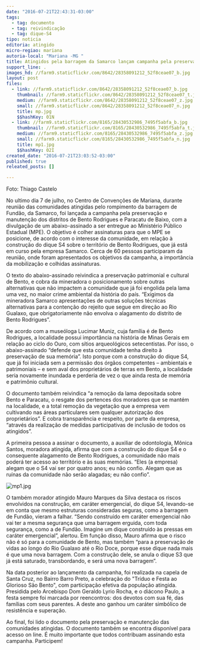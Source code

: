 ```yaml
---
date: "2016-07-21T22:43:31-03:00"
tags:
  - tag: documento
  - tag: reivindicação
  - tag: dique-S4
tipo: noticia
editoria: atingido
micro-regiao: mariana
autoria-local: "Mariana -MG "
title: Atingidos pela barragem da Samarco lançam campanha pela preservação dos territórios de Bento e Paracatu de Baixo
support_line: .
images_hd: //farm9.staticflickr.com/8642/28358091212_52f8ceae07_b.jpg
layout: post
files:
  - link: //farm9.staticflickr.com/8642/28358091212_52f8ceae07_b.jpg
    thumbnail: //farm9.staticflickr.com/8642/28358091212_52f8ceae07_t.jpg
    medium: //farm9.staticflickr.com/8642/28358091212_52f8ceae07_z.jpg
    small: //farm9.staticflickr.com/8642/28358091212_52f8ceae07_n.jpg
    title: mp.jpg
    $$hashKey: 01N
  - link: //farm9.staticflickr.com/8165/28430532986_7495f5abfa_b.jpg
    thumbnail: //farm9.staticflickr.com/8165/28430532986_7495f5abfa_t.jpg
    medium: //farm9.staticflickr.com/8165/28430532986_7495f5abfa_z.jpg
    small: //farm9.staticflickr.com/8165/28430532986_7495f5abfa_n.jpg
    title: mp1.jpg
    $$hashKey: 02I
created_date: "2016-07-21T23:03:52-03:00"
published: true
releated_posts: []

---
```

<p>Foto: Thiago Castelo</p>

<p>No ultimo dia 7 de julho, no Centro de Conven&ccedil;&otilde;es de Mariana, durante reuni&atilde;o das comunidades atingidas pelo rompimento da barragem de Fund&atilde;o, da Samarco, foi lan&ccedil;ada a campanha pela preserva&ccedil;&atilde;o e manuten&ccedil;&atilde;o dos distritos de Bento Rodrigues e Paracatu de Baixo, com a divulga&ccedil;&atilde;o de um abaixo-assinado a ser entregue ao Minist&eacute;rio P&uacute;blico Estadual (MPE). O objetivo &eacute; colher assinaturas para que o MPE se posicione, de acordo com o interesse da comunidade, em rela&ccedil;&atilde;o &agrave; constru&ccedil;&atilde;o do dique S4 sobre o territ&oacute;rio de Bento Rodrigues, que j&aacute; est&aacute; em curso pela empresa Samarco. Cerca de 60 pessoas participaram da reuni&atilde;o, onde foram apresentados os objetivos da campanha, a import&acirc;ncia da mobiliza&ccedil;&atilde;o e colhidas assinaturas.</p>

<p>O texto do abaixo-assinado reivindica a preserva&ccedil;&atilde;o patrimonial e cultural de Bento, e cobra da mineradora o posicionamento sobre outras alternativas que n&atilde;o impactem a comunidade que j&aacute; foi engolida pela lama uma vez, no maior crime ambiental da hist&oacute;ria do pa&iacute;s. &ldquo;Exigimos da mineradora Samarco apresenta&ccedil;&otilde;es de outras solu&ccedil;&otilde;es t&eacute;cnicas alternativas para a conten&ccedil;&atilde;o do rejeito que segue em dire&ccedil;&atilde;o ao Rio Gualaxo, que obrigatoriamente n&atilde;o envolva o alagamento do distrito de Bento Rodrigues&rdquo;.</p>

<p>De acordo com a muse&oacute;loga Lucimar Muniz, cuja fam&iacute;lia &eacute; de Bento Rodrigues, a localidade possui import&acirc;ncia na hist&oacute;ria de Minas Gerais em rela&ccedil;&atilde;o ao ciclo do Ouro, com s&iacute;tios arqueol&oacute;gicos setecentistas. Por isso, o abaixo-assinado &ldquo;defende que esta comunidade tenha direito &agrave; preserva&ccedil;&atilde;o de sua mem&oacute;ria&rdquo;. Isto porque com a constru&ccedil;&atilde;o do dique S4, que j&aacute; foi iniciada sem a permiss&atilde;o dos &oacute;rg&atilde;os competentes &ndash; ambientais e patrimoniais &ndash; e sem aval dos propriet&aacute;rios de terras em Bento, a localidade seria novamente inundada e perderia de vez o que ainda resta de mem&oacute;ria e patrim&ocirc;nio cultural.</p>

<p>O documento tamb&eacute;m reivindica &ldquo;a remo&ccedil;&atilde;o da lama depositada sobre Bento e Paracatu, o resgate dos pertences dos moradores que se mant&eacute;m na localidade, e a total remo&ccedil;&atilde;o da vegeta&ccedil;&atilde;o que a empresa vem cultivando nas &aacute;reas particulares sem qualquer autoriza&ccedil;&atilde;o dos propriet&aacute;rios&rdquo;. E cobra transpar&ecirc;ncia e respeito, por parte da empresa, &ldquo;atrav&eacute;s da realiza&ccedil;&atilde;o de medidas participativas de inclus&atilde;o de todos os atingidos&rdquo;.</p>

<p>A primeira pessoa a assinar o documento, a auxiliar de odontologia, M&ocirc;nica Santos, moradora atingida, afirma que com a constru&ccedil;&atilde;o do dique S4 e o consequente alagamento de Bento Rodrigues, a comunidade n&atilde;o mais poder&aacute; ter acesso ao territ&oacute;rio e &agrave;s suas mem&oacute;rias. &ldquo;Eles (a empresa) alegam que o S4 vai ser por quatro anos; eu n&atilde;o confio. Alegam que as ru&iacute;nas da comunidade n&atilde;o ser&atilde;o alagadas; eu n&atilde;o confio&rdquo;.</p>

<p><img alt="mp1.jpg" src="//farm9.staticflickr.com/8165/28430532986_7495f5abfa_b.jpg" /></p>

<p>O tamb&eacute;m morador atingido Mauro Marques da Silva destaca os riscos envolvidos na constru&ccedil;&atilde;o, em car&aacute;ter emergencial, do dique S4, levando-se em conta que mesmo estruturas consideradas seguras, como a barragem de Fund&atilde;o, vieram a falhar. &ldquo;Sendo constru&iacute;do em car&aacute;ter emergencial n&atilde;o vai ter a mesma seguran&ccedil;a que uma barragem erguida, com toda seguran&ccedil;a, como a de Fund&atilde;o. Imagine um dique constru&iacute;do &agrave;s pressas em car&aacute;ter emergencial&rdquo;, alertou. Em fun&ccedil;&atilde;o disso, Mauro afirma que o risco n&atilde;o &eacute; s&oacute; para a comunidade de Bento, mas tamb&eacute;m &ldquo;para a preserva&ccedil;&atilde;o de vidas ao longo do Rio Gualaxo at&eacute; o Rio Doce, porque esse dique nada mais &eacute; que uma nova barragem. Com a constru&ccedil;&atilde;o dele, se anula o dique S3 que j&aacute; est&aacute; saturado, transbordando, e ser&aacute; uma nova barragem&rdquo;.</p>

<p>Na data posterior ao lan&ccedil;amento da campanha, foi realizada na capela de Santa Cruz, no Bairro Barro Preto, a celebra&ccedil;&atilde;o do &quot;Tr&iacute;duo e Festa ao Glorioso S&atilde;o Bento&quot;, com participa&ccedil;&atilde;o efetiva da popula&ccedil;&atilde;o atingida. Presidida pelo Arcebispo Dom Geraldo Lyrio Rocha, e o di&aacute;cono Paulo, a festa sempre foi marcada por reencontros: dos devotos com sua f&eacute;, das fam&iacute;lias com seus parentes. A deste ano ganhou um car&aacute;ter simb&oacute;lico de resist&ecirc;ncia e supera&ccedil;&atilde;o.</p>

<p>Ao final, foi lido o documento pela preserva&ccedil;&atilde;o e manuten&ccedil;&atilde;o das comunidades atingidas. O documento tamb&eacute;m se encontra dispon&iacute;vel para acesso on line. &Eacute; muito importante que todos contribuam assinando esta campanha. Participem!</p>
